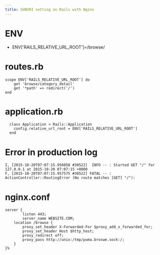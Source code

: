 ```yaml
---
title: SUBURI setting on Rails with Nginx
---
```


# ENV

- ENV['RAILS_RELATIVE_URL_ROOT']=/browse/

# routes.rb

    scope ENV['RAILS_RELATIVE_URL_ROOT'] do
        get 'browse/category_detail'
        get '*path' => redirect('/')
    end


# application.rb 

      class Application < Rails::Application
        config.relative_url_root = ENV['RAILS_RELATIVE_URL_ROOT']
      end


# Error in production log

    I, [2015-10-20T07:07:15.956058 #30522]  INFO -- : Started GET "/" for 127.0.0.1 at 2015-10-20 07:07:15 +0000
    F, [2015-10-20T07:07:15.957575 #30522] FATAL -- :
    ActionController::RoutingError (No route matches [GET] "/"):

# nginx.conf

    server {
            listen 443;
            server_name WEBSITE.COM;
        location /browse {
            proxy_set_header X-Forwarded-For $proxy_add_x_forwarded_for;
            proxy_set_header Host $http_host;
            proxy_redirect off;
            proxy_pass http://unix:/tmp/puma.broswe.sock:/;
        }
    }%